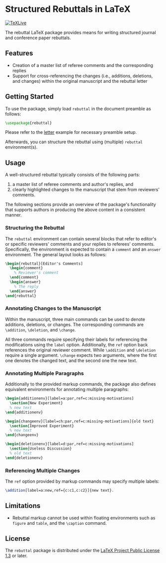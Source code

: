 # Structured Rebuttals in LaTeX

[![TeXLive](https://github.com/sergiud/rebuttal/actions/workflows/texlive.yml/badge.svg)](https://github.com/sergiud/rebuttal/actions/workflows/texlive.yml)

The rebuttal LaTeX package provides means for writing structured journal and
conference paper rebuttals.

## Features

* Creation of a master list of referee comments and the corresponding replies
* Support for cross-referencing the changes (i.e., additions, deletions, and
  changes) within the original manuscript and the rebuttal letter

## Getting Started

To use the package, simply load `rebuttal` in the document preamble as follows:

```latex
\usepackage{rebuttal}
```

Please refer to the
[letter](https://github.com/sergiud/rebuttal/blob/2e8839440c55e23de8dd05a7c0a0cef6f15ce23e/examples/letter.tex#L1)
example for necessary preamble setup.

Afterwards, you can structure the rebuttal using (multiple) `rebuttal`
environment(s).

## Usage

A well-structured rebuttal typically consists of the following parts:

1. a master list of referee comments and author's replies, and
2. clearly highlighted changes to the manuscript that stem from reviewers'
   comments.

The following sections provide an overview of the package's functionality that
supports authors in producing the above content in a consistent manner.

### Structuring the Rebuttal

The `rebuttal` environment can contain several blocks that refer to editor's or
specific reviewers' comments and your replies to referees' comments.
Specifically, the environment is expected to contain a `comment` and an `answer`
environment. The general layout looks as follows:

```latex
\begin{rebuttal}[Editor's Comments]
  \begin{comment}
    % Reviewer's comment
  \end{comment}
  \begin{answer}
    % The reply
  \end{answer}
\end{rebuttal}
```

### Annotating Changes to the Manuscript

Within the manuscript, three main commands can be used to denote additions,
deletions, or changes. The corresponding commands are `\addition`, `\deletion`,
and `\change`.

All three commands require specifying their labels for referencing the
modifications using the `label` option. Additionally, the `ref` option back
references the original reviewer comment. While `\addition` and `\deletion`
require a single argument. `\change` expects two arguments, where the first one
denotes the changed text, and the second one the new text.

### Annotating Multiple Paragraphs

Additionally to the provided markup commands, the package also defines
equivalent environments for annotating multiple paragraphs:

```latex
\begin{additionenv}[label=a:par,ref=c:missing-motivations]
  \section{New Experiment}
  % new text
\end{additionenv}

\begin{changeenv}[label=ch:par,ref=c:missing-motivations]{old text}
  \section{Improved Experiment}
  % new text
\end{changeenv}

\begin{deletionenv}[label=d:par,ref=c:missing-motivations]
  \section{Useless Discussion}
  % old text
\end{deletionenv}
```

### Referencing Multiple Changes

The `ref` option provided by markup commands may specify multiple labels:

```latex
\addition[label=a:new,ref={c:c1,c:c2}]{new text}.
```

## Limitations

* Rebuttal markup cannot be used within floating environments such as `figure`
  and `table`, and the `\caption` command.

## License

The `rebuttal` package is distributed under the [LaTeX Project Public
License 1.3](https://ctan.org/license/lppl1.3) or later.
